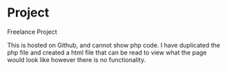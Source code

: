 # Project
Freelance Project


This is hosted on Github, and cannot show php code. I have duplicated the php file and created a html file that can be read to view what the page would look like however there is no functionality. 
